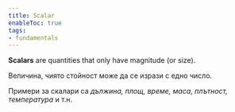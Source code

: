 ```yaml
---
title: Scalar
enableToc: true
tags: 
- fundamentals
---
```


**Scalars** are quantities that only have magnitude (or size). 

Величина, чиято стойност може да се изрази с едно число.

Примери за скалари са *дължина, площ, време, маса, плътност, температура* и т.н.